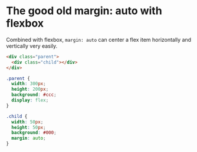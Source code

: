 # The good old margin: auto with flexbox

Combined with flexbox, `margin: auto` can center a
flex item horizontally and vertically very easily.

```html
<div class="parent">
  <div class="child"></div>
</div>
```

```css
.parent {
  width: 300px;
  height: 200px;
  background: #ccc;
  display: flex;
}

.child {
  width: 50px;
  height: 50px;
  background: #000;
  margin: auto;
}
``` 
